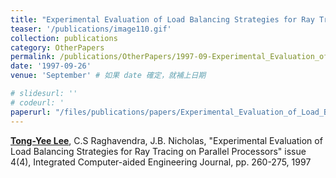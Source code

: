 ```yaml
---
title: "Experimental Evaluation of Load Balancing Strategies for Ray Tracing on Parallel Processors"
teaser: '/publications/image110.gif'
collection: publications
category: OtherPapers
permalink: /publications/OtherPapers/1997-09-Experimental_Evaluation_of_Load_Balancing_Strategies_for_Ray_Tracing_on_Parallel_Processors
date: '1997-09-26'
venue: 'September' # 如果 date 確定，就補上日期

# slidesurl: ''
# codeurl: '
paperurl: "/files/publications/papers/Experimental_Evaluation_of_Load_Balancing_Strategies_for_Ray_Tracing_on_Parallel_Processors.pdf"
---
```

	
<strong><u>Tong-Yee Lee</u></strong>, C.S Raghavendra, J.B. Nicholas, "Experimental Evaluation of Load Balancing Strategies for Ray Tracing on Parallel Processors"
issue 4(4), Integrated Computer-aided Engineering Journal, pp. 260-275, 1997